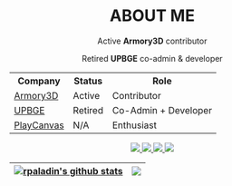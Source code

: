 <div align="center">
  <h1>ABOUT ME</h1>
</div>

<div align="center">
  <p>Active <b>Armory3D</b> contributor</p>
  <p>Retired <b>UPBGE</b> co-admin & developer</p>
</div>

<div align="center">
  <table>
    <tr>
      <th>Company</th>
      <th>Status</th>
      <th>Role</th>
    </tr>
    <tr>
      <td><a href="https://armory3d.org">Armory3D</a></td>
      <td>Active</td>
      <td>Contributor</td>
    </tr>
    <tr>
      <td><a href="https://upbge.org">UPBGE</a></td>
      <td>Retired</td>
      <td>Co-Admin + Developer </td>
    </tr>
    <tr>
      <td><a href="https://playcanvas.com">PlayCanvas</a></td>
      <td>N/A</td>
      <td>Enthusiast</td>
    </tr>
  </table>
  
  <a href="https://discord.gg/rtpFtwnZCq">
    <img src="https://img.shields.io/badge/discord-%23E60023.svg?&style=for-the-badge&logo=discord&logoColor=white" />
  </a>
  <a href="https://www.youtube.com/channel/UCPnPW3BMq3Lv--L6XFoVfLA">
    <img src="https://img.shields.io/badge/youtube-%23E60023.svg?&style=for-the-badge&logo=youtube&logoColor=white" />
  </a>
  <a href="https://www.twitter.com/rpaladin_01">
    <img src="https://img.shields.io/badge/twitter-%23E60023.svg?&style=for-the-badge&logo=twitter&logoColor=white" />
  </a>
  <a href="https://www.reddit.com/u/randompandagames">
    <img src="https://img.shields.io/badge/reddit-%23E60023.svg?&style=for-the-badge&logo=reddit&logoColor=white" />
  </a>
</div>

| <a href="https://github.com/anuraghazra/github-readme-stats"><img align="center" src="https://github-readme-stats.vercel.app/api?username=rpaladin&theme=dark&show_icons=true" alt="rpaladin's github stats" /></a> | <a href="https://github.com/anuraghazra/github-readme-stats"><img align="center" src="https://github-readme-stats.vercel.app/api/top-langs/?username=rpaladin&layout=compact&theme=dark&show_icons=true" /></a> 
| ------------- | ------------- |
